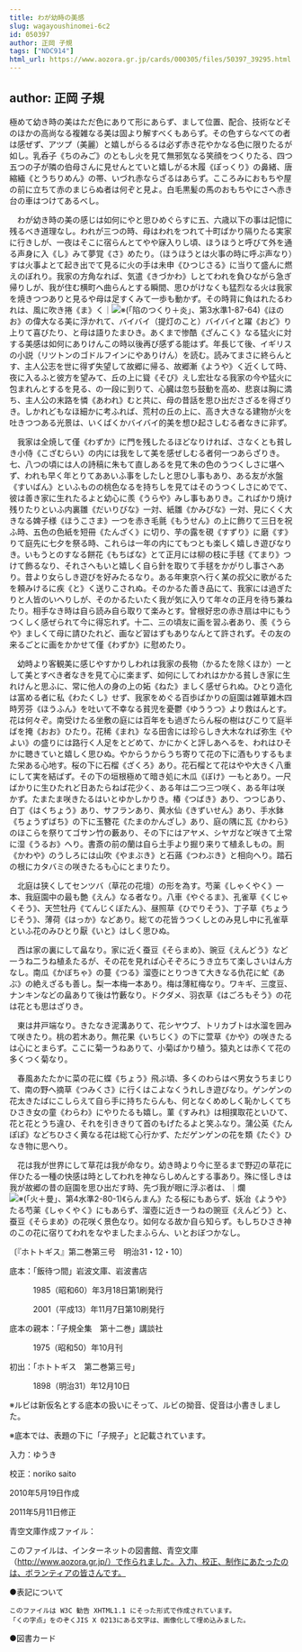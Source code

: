 ```yaml
---
title: わが幼時の美感
slug: wagayoushinomei-6c2
id: 050397
author: 正岡 子規
tags: ["NDC914"]
html_url: https://www.aozora.gr.jp/cards/000305/files/50397_39295.html
---
```


## author: 正岡 子規

極めて幼き時の美はただ色にありて形にあらず、まして位置、配合、技術などそのほかの高尚なる複雑なる美は固より解すべくもあらず。その色すらなべての者は感ぜず、アツプ（美麗）と嬉しがらるるは必ず赤き花やかなる色に限りたるが如し。乳呑子《ちのみご》のともし火を見て無邪気なる笑顔をつくりたる、四つ五つの子が隣の伯母さんに見せんとていと嬉しがる木履《ぽっくり》の鼻緒、唐縮緬《とうちりめん》の帯、いづれ赤ならざるはあらず。こころみにおもちや屋の前に立ちて赤のまじらぬ者は何ぞと見よ。白毛黒髪の馬のおもちやにさへ赤き台の車はつけてあるべし。

　わが幼き時の美の感じは如何にやと思ひめぐらすに五、六歳以下の事は記憶に残るべき道理なし。われが三つの時、母はわれをつれて十町ばかり隔りたる実家に行きしが、一夜はそこに宿らんとてやや寐入りし頃、ほうほうと呼びて外を通る声身に入《し》みて夢覚《さ》めたり。（ほうほうとは火事の時に呼ぶ声なり）すは火事よとて起き出でて見るに火の手は未申《ひつじさる》に当りて盛んに燃えのぼれり。我家の方角なれば、気遣《きづかわ》しとてわれを負ひながら急ぎ帰りしが、我が住む横町へ曲らんとする瞬間、思ひがけなくも猛烈なる火は我家を焼きつつありと見るや母は足すくみて一歩も動かず。その時背に負はれたるわれは、風に吹き捲《ま》く｜![※(「陷のつくり＋炎」、第3水準1-87-64)](https://www.aozora.gr.jp/cards/000305/files/../../../gaiji/1-87/1-87-64.png)《ほのお》の偉大なる美に浮かれて、バイバイ（提灯のこと）バイバイと躍《おど》り上りて喜びたり、と母は語りたまひき。あくまで惨酷《ざんこく》なる猛火に対する美感は如何にありけんこの時以後再び感ずる能はず。年長じて後、イギリスの小説（リツトンのゴドルフインにやありけん）を読む。読みてまさに終らんとす、主人公志を世に得ず失望して故郷に帰る、故郷漸《ようや》く近くして時、夜に入るふと彼方を望みて、丘の上に聳《そび》えし宏壮なる我家の今や猛火に包まれんとするを見る、の一段に到りて、心臓は忽ち鼓動を高め、悲哀は胸に満ち、主人公の末路を憐《あわれ》むと共に、母の昔話を思ひ出ださざるを得ざりき。しかれどもなほ細かに考ふれば、荒村の丘の上に、高き大きなる建物が火を吐きつつある光景は、いくばくかバイバイ的美を想ひ起さしむる者なきに非ず。

　我家は全焼して僅《わずか》に門を残したるほどなりければ、さなくとも貧しき小侍《こざむらい》の内には我をして美を感ぜしむる者何一つあらざりき。七、八つの頃には人の詩稿に朱もて直しあるを見て朱の色のうつくしさに堪へず、われも早く年とりてああいふ事をしたしと思ひし事もあり、ある友が水盤《すいばん》といふものの桃色なるを持ちしを見てはそのうつくしさにめでて、彼は善き家に生れたるよと幼心に羨《うらや》みし事もありき。こればかり焼け残りたりといふ内裏雛《だいりびな》一対、紙雛《かみびな》一対、見にくく大きなる婢子様《ほうこさま》一つを赤き毛氈《もうせん》の上に飾りて三日を祝ふ時、五色の色紙を短冊《たんざく》に切り、芋の露を硯《すずり》に磨《す》りて庭先に七夕を祭る時、これらは一年の内にてもつとも楽しく嬉しき遊びなりき。いもうとのすなる餅花《もちばな》とて正月には柳の枝に手毬《てまり》つけて飾るなり、それさへもいと嬉しく自ら針を取りて手毬をかがりし事さへあり。昔より女らしき遊びを好みたるなり。ある年東京へ行く某の叔父に歌がるたを頼みけるに疾《と》く送りこされぬ。そのかるた善き品にて、我家には過ぎたりと人皆のいへりしが、そのかるたいたく我が気に入りて年々の正月を待ち兼ねたり。相手なき時は自ら読み自ら取りて楽みとす。曾根好忠の赤き扇は中にもうつくしく感ぜられて今に得忘れず。十二、三の頃友に画を習ふ者あり、羨《うらや》ましくて母に請ひたれど、画など習はずもありなんとて許されず。その友の来るごとに画をかかせて僅《わずか》に慰めたり。

　幼時より客観美に感じやすかりしわれは我家の長物（かるたを除くほか）一として美とすべき者なきを見て心に楽まず、如何にしてわれはかかる貧しき家に生れけんと思ふに、常に他人の身の上の妬《ねた》ましく感ぜられぬ。ひとり造化は富める者に私《わたくし》せず、我家をめぐる百歩ばかりの庭園は雑草雑木四時芳芬《ほうふん》を吐いて不幸なる貧児を憂鬱《ゆううつ》より救はんとす。花は何々ぞ。南受けたる坐敷の庭には百年をも過ぎたらん桜の樹はびこりて庭半ばを掩《おお》ひたり。花稀《まれ》なる田舎には珍らしき大木なれば弥生《やよい》の盛りには路行く人足をとどめて、かにかくと評しあへるを、われはひそかに聴きていと嬉しく思ひぬ。やからうからうち寄りて花の下に酒もりするもまた栄ある心地す。桜の下に石榴《ざくろ》あり。花石榴とて花はやや大きく八重にして実を結ばず。その下の垣根極めて暗き処に木瓜《ぼけ》一もとあり。一尺ばかりに生ひたれど日あたらねば花少く、ある年は二つ三つ咲く、ある年は咲かず。たまたま咲きたるはいとゆかしかりき。椿《つばき》あり、つつじあり、白丁《はくちょう》あり、サフランあり、黄水仙《きずいせん》あり、手水鉢《ちょうずばち》の下に玉簪花《たまのかんざし》あり、庭の隅に瓦《かわら》のほこらを祭りてゴサン竹の藪あり、その下にはアヤメ、シヤガなど咲きて土常に湿《うるお》へり。書斎の前の蘭は自ら土手より掘り来りて植ゑしもの。厠《かわや》のうしろには山吹《やまぶき》と石蕗《つわぶき》と相向へり。踏石の根にカタバミの咲きたるも心にとまりたり。

　北庭は狭くしてセンツバ（草花の花壇）の形を為す。芍薬《しゃくやく》一本、我庭園中の最も艶《えん》なる者なり。八車《やぐるま》、孔雀草《くじゃくそう》、天竺牡丹《てんじくぼたん》、昼照草《ひでりそう》、丁子草《ちょうじそう》、薄荷《はっか》などあり。総ての花皆うつくしとのみ見し中に孔雀草といふ花のみひとり厭《いと》はしく思ひぬ。

　西は家の裏にして畠なり。家に近く蚕豆《そらまめ》、豌豆《えんどう》など一うね二うね植ゑたるが、その花を見れば心そぞろにうき立ちて楽しさいはん方なし。南瓜《かぼちゃ》の蔓《つる》溜壺にとりつきて大きなる仇花に虻《あぶ》の絶えざるも善し。梨一本梅一本あり。梅は薄紅梅なり。ワキギ、三度豆、ナンキンなどの畠ありて後は竹藪なり。ドクダメ、羽衣草《はごろもそう》の花は花とも思はざりき。

　東は井戸端なり。きたなき泥溝ありて、花シヤウブ、トリカブトは水溜を囲みて咲きたり。桃の若木あり。無花果《いちじく》の下に萱草《かや》の咲きたるは心にとまらず。ここに菊一うねありて、小菊ばかり植う。猿丸とは赤くて花の多くつく菊なり。

　春風あたたかに菜の花に蝶《ちょう》飛ぶ頃、多くのわらはべ男女うちまじりて、南の野へ摘草《つみくさ》に行くはこよなくうれしき遊びなり。ゲンゲンの花太きたばにこしらえて自ら手に持ちたらんも、何となくめめしく恥かしくてちひさき女の童《わらわ》にやりたるも嬉し。菫《すみれ》は相撲取花といひて、花と花とうち違ひ、それを引ききりて首のもげたるよと笑ふなり。蒲公英《たんぽぽ》などちひさく黄なる花は総て心行かず、ただゲンゲンの花を類《たぐ》ひなき物に思へり。

　花は我が世界にして草花は我が命なり。幼き時より今に至るまで野辺の草花に伴ひたる一種の快感は時としてわれを神ならしめんとする事あり。殊に怪しきは我が故郷の昔の庭園を思ひ出だす時、先づ我が眼に浮ぶ者は、｜爛![※(「火＋曼」、第4水準2-80-1)](https://www.aozora.gr.jp/cards/000305/files/../../../gaiji/2-80/2-80-01.png)《らんまん》たる桜にもあらず、妖冶《ようや》たる芍薬《しゃくやく》にもあらず、溜壺に近き一うねの豌豆《えんどう》と、蚕豆《そらまめ》の花咲く景色なり。如何なる故か自ら知らず。もしちひさき神のこの花に宿りてわれをなやましたまふらん、いとおぼつかなし。

〔『ホトトギス』第二巻第三号　明治31・12・10〕













底本：「飯待つ間」岩波文庫、岩波書店

　　　1985（昭和60）年3月18日第1刷発行

　　　2001（平成13）年11月7日第10刷発行

底本の親本：「子規全集　第十二巻」講談社

　　　1975（昭和50）年10月刊

初出：「ホトトギス　第二巻第三号」

　　　1898（明治31）年12月10日

※ルビは新仮名とする底本の扱いにそって、ルビの拗音、促音は小書きしました。

※底本では、表題の下に「子規子」と記載されています。

入力：ゆうき

校正：noriko saito

2010年5月19日作成

2011年5月11日修正

青空文庫作成ファイル：

このファイルは、インターネットの図書館、青空文庫（http://www.aozora.gr.jp/）で作られました。入力、校正、制作にあたったのは、ボランティアの皆さんです。











●表記について


	このファイルは W3C 勧告 XHTML1.1 にそった形式で作成されています。
	「くの字点」をのぞくJIS X 0213にある文字は、画像化して埋め込みました。







●図書カード